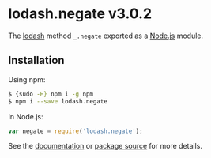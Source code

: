 # lodash.negate v3.0.2

The [lodash](https://lodash.com/) method `_.negate` exported as a [Node.js](https://nodejs.org/) module.

## Installation

Using npm:
```bash
$ {sudo -H} npm i -g npm
$ npm i --save lodash.negate
```

In Node.js:
```js
var negate = require('lodash.negate');
```

See the [documentation](https://lodash.com/docs#negate) or [package source](https://github.com/lodash/lodash/blob/3.0.2-npm-packages/lodash.negate) for more details.
